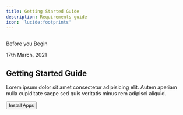 ```yaml
---
title: Getting Started Guide
description: Requirements guide
icon: 'lucide:footprints'
---
```



<section class="container mx-auto p-10 md:py-20 px-0 md:p-10 md:px-0">
  <section class="relative px-10 md:p-0 transform duration-500 shadow-sm">
    <img class="xl:max-w-6xl" src="/e9d97aa0-f187-47e8-ab8a-34c41cc5eac6.webp" alt="">
    <div class="content bg-white dark:bg-gray-900 p-2 pt-8 md:p-12 pb-12 lg:max-w-lg w-full lg:absolute top-48 right-5">
      <div class="flex justify-between font-bold text-sm">
        <p class="text-black dark:text-white">Before you Begin</p>
        <p class="text-gray-400 dark:text-gray-300">17th March, 2021</p>
      </div>
      <h2 class="text-3xl font-semibold mt-4 md:mt-10 text-black dark:text-white">Getting Started Guide</h2>
      <p class="my-3 text-justify font-medium text-gray-700 dark:text-gray-300 leading-relaxed">
        Lorem ipsum dolor sit amet consectetur adipisicing elit. Autem aperiam nulla cupiditate saepe sed quis veritatis minus rem adipisci aliquid.
      </p>
      <button class="mt-2 md:mt-5 p-3 px-5 bg-black text-white font-bold text-sm hover:bg-purple-800">Install Apps</button>
    </div>
  </section>
</section>
